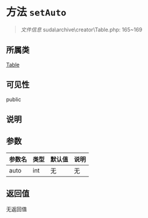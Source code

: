 # 方法 `setAuto`

> *文件信息* suda\archive\creator\Table.php: 165~169

## 所属类 

[Table](../Table.md)

## 可见性

public

## 说明



## 参数


| 参数名 | 类型 | 默认值 | 说明 |
|--------|-----|-------|-------|
| auto |  int | 无 | 无 |



## 返回值

无返回值
